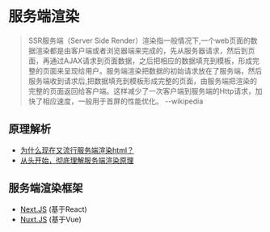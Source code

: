 # 服务端渲染
> SSR服务端（Server Side Render）渲染指一般情况下,一个web页面的数据渲染都是由客户端或者浏览器端来完成的，先从服务器请求，然后到页面，再通过AJAX请求到页面数据，之后把相应的数据填充到模板，形成完整的页面来呈现给用户。服务端渲染把数据的初始请求放在了服务端，然后服务端收到请求后,把数据填充到模板形成完整的页面，由服务端把渲染的完整的页面返回给客户端。这样减少了一次客户端到服务端的Http请求，加快了相应速度，一般用于首屏的性能优化。      --wikipedia
                       
## 原理解析
 - [为什么现在又流行服务端渲染html？](https://www.zhihu.com/question/59578433)
 - [从头开始，彻底理解服务端渲染原理](https://juejin.im/post/5d1fe6be51882579db031a6d)
  
## 服务端渲染框架
- [Next.JS](https://nextjs.org/) (基于React)
- [Nuxt.JS](https://nuxtjs.org/) (基于Vue)